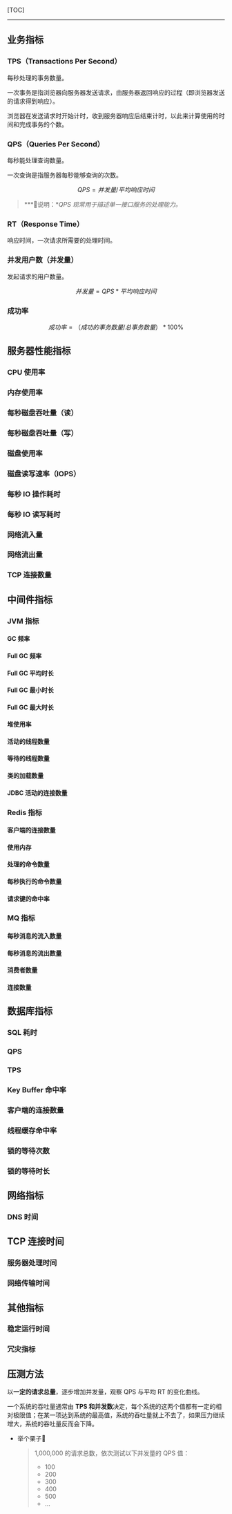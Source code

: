 <!-- @author: Zhang Jinbao -->

<!-- @date: 2022-02-22 20:53:26 -->

[TOC]

---

## 业务指标

### TPS（Transactions Per Second）

每秒处理的事务数量。

一次事务是指浏览器向服务器发送请求，由服务器返回响应的过程（即浏览器发送的请求得到响应）。

浏览器在发送请求时开始计时，收到服务器响应后结束计时，以此来计算使用的时间和完成事务的个数。



### QPS（Queries Per Second）

每秒能处理查询数量。

一次查询是指服务器每秒能够查询的次数。

$$
QPS = 并发量 / 平均响应时间 \tag{1}
$$

> ***💬说明：**QPS 现常用于描述单一接口服务的处理能力。*



### RT（Response Time）

响应时间，一次请求所需要的处理时间。



### 并发用户数（并发量）

发起请求的用户数量。

$$
并发量 = QPS * 平均响应时间
$$



### 成功率

$$
成功率 = （成功的事务数量 / 总事务数量） * 100\%
$$



## 服务器性能指标

### CPU 使用率

### 内存使用率

### 每秒磁盘吞吐量（读）

### 每秒磁盘吞吐量（写）

### 磁盘使用率

### 磁盘读写速率（IOPS）

### 每秒 IO 操作耗时

### 每秒 IO 读写耗时

### 网络流入量

### 网络流出量

### TCP 连接数量





## 中间件指标

### JVM 指标

#### GC 频率

#### Full GC 频率

#### Full GC 平均时长

#### Full GC 最小时长

#### Full GC 最大时长

#### 堆使用率

#### 活动的线程数量

#### 等待的线程数量

#### 类的加载数量

#### JDBC 活动的连接数量



### Redis 指标

#### 客户端的连接数量

#### 使用内存

#### 处理的命令数量

#### 每秒执行的命令数量

#### 请求键的命中率



### MQ 指标

#### 每秒消息的流入数量

#### 每秒消息的流出数量

#### 消费者数量

#### 连接数量



## 数据库指标

### SQL 耗时

### QPS

### TPS

### Key Buffer 命中率

### 客户端的连接数量

### 线程缓存命中率

### 锁的等待次数

### 锁的等待时长



## 网络指标

### DNS 时间

## TCP 连接时间

### 服务器处理时间

### 网络传输时间



## 其他指标

### 稳定运行时间

### 冗灾指标



## 压测方法

以**一定的请求总量**，逐步增加并发量，观察 QPS 与平均 RT 的变化曲线。

一个系统的吞吐量通常由 **TPS 和并发数**决定，每个系统的这两个值都有一定的相对极限值；在某一项达到系统的最高值，系统的吞吐量就上不去了，如果压力继续增大，系统的吞吐量反而会下降。

- 举个栗子🌰

  > 1,000,000 的请求总数，依次测试以下并发量的 QPS 值：
  >
  > - 100
  > - 200
  > - 300
  > - 400
  > - 500
  > - …